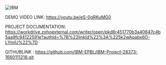   ![IBM](https://user-images.githubusercontent.com/113525587/202835272-81b6fbac-c7bd-42b0-9a84-a4a27a179680.png)

  
  DEMO VIDEO LINK: 
            https://youtu.be/eS-0gRKuMG0
             
PROJECT DOCUMENTATION:
          https://workdrive.zohoexternal.com/writer/open/pkd6r451770b3a40647c4b5aa9fc94122591e?authId=%7B%22linkId%22%3A%225k2wApabx6O-LYmlU%22%7D
          
GITHUBLINK :
   https://github.com/IBM-EPBL/IBM-Project-28373-1660111218.git

